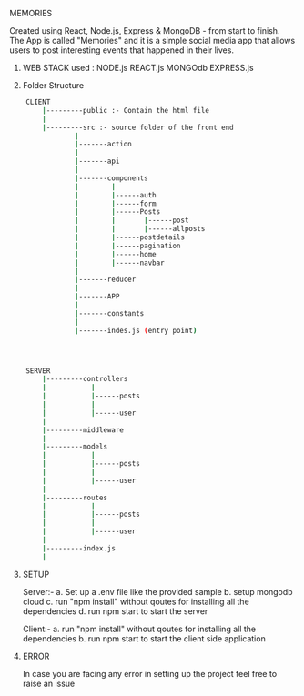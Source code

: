 MEMORIES

Created using React, Node.js, Express & MongoDB - from start to finish. The App is called "Memories" and it is a simple social media app that allows users to post interesting events that happened in their lives.

1.  WEB STACK used : NODE.js REACT.js MONGOdb EXPRESS.js

2.  Folder Structure

```bash
    CLIENT 
        |---------public :- Contain the html file
        |
        |---------src :- source folder of the front end
                |
                |-------action
                |
                |-------api
                |
                |-------components
                |        |
                |        |------auth
                |        |------form
                |        |------Posts
                |        |       |------post
                |        |       |------allposts
                |        |------postdetails
                |        |------pagination
                |        |------home
                |        |------navbar
                |
                |-------reducer
                |
                |-------APP
                |
                |-------constants
                | 
                |-------indes.js (entry point)




    SERVER 
        |---------controllers 
        |           |
        |           |------posts
        |           |
        |           |------user
        |
        |---------middleware 
        |
        |---------models
        |           |
        |           |------posts
        |           |
        |           |------user
        |
        |---------routes
        |           |
        |           |------posts
        |           |
        |           |------user
        |
        |---------index.js
        |        
```

3.  SETUP
    
    Server:-
            a.  Set up a .env file like the provided sample
            b.  setup mongodb cloud
            c.  run "npm install" without qoutes for installing all the dependencies
            d.  run npm start to start the server
            
    Client:-
            a.  run "npm install" without qoutes for installing all the dependencies
            b.  run npm start to start the client side application

4.  ERROR
    
    In case you are facing any error in setting up the project feel free to raise an issue 
